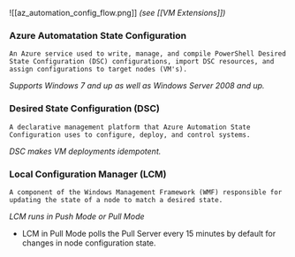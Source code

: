 ![[az_automation_config_flow.png]]
*(see [[VM Extensions]])*

### Azure Automatation State Configuration
	An Azure service used to write, manage, and compile PowerShell Desired State Configuration (DSC) configurations, import DSC resources, and assign configurations to target nodes (VM's).
*Supports Windows 7 and up as well as Windows Server 2008 and up.*


### Desired State Configuration (DSC)
	A declarative management platform that Azure Automation State Configuration uses to configure, deploy, and control systems.
*DSC makes VM deployments idempotent.*


### Local Configuration Manager (LCM)
	A component of the Windows Management Framework (WMF) responsible for updating the state of a node to match a desired state.
*LCM runs in Push Mode or Pull Mode*

- LCM in Pull Mode polls the Pull Server every 15 minutes by default for changes in node configuration state.